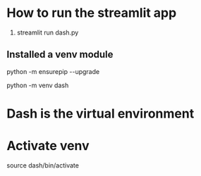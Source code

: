 # How to run the streamlit app
1. streamlit run dash.py




## Installed a venv module
python -m ensurepip --upgrade

python -m venv dash
# Dash is the virtual environment

# Activate venv
source dash/bin/activate

